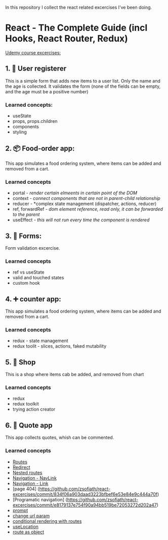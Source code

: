 In this repository I collect the react related excercises I've been doing.

# React - The Complete Guide (incl Hooks, React Router, Redux)
[Udemy course excercises:](https://www.udemy.com/course/react-the-complete-guide-incl-redux/)
## 1. :construction_worker: User registerer
This is a simple form that adds new items to a user list. Only the name and the age is collected. It validates the form (none of the fields can be empty, and the age must be a positive number)
### Learned concepts:
* useState
* props, props.children
* components
* styling

## 2. :package: Food-order app:
This app simulates a food ordering system, where items can be added and removed from a cart.
### Learned concepts
* portal - *render certain elmeents in certain point of the DOM*
* context - *connect components that are not in parent-child relationship*
* reducer - *complex state management (dispatcher, actions, reducer)
* ref, forwardRef - *dom element reference, read only, it can be forwarded to the parent*
* useEffect - *this will not run every time the component is rendered*

## 3. 📝 Forms:
Form validation excercise.
### Learned concepts
* ref vs useState
* valid and touched states
* custom hook

## 4. :heavy_plus_sign: counter app:
This app simulates a food ordering system, where items can be added and removed from a cart.
### Learned concepts
* redux - state management
* redux toolit - slices, actions, faked mutability

## 5. :bento: Shop
This is a shop where items cab be added, and removed from chart
### Learned concepts
* redux
* redux toolkit
* trying action creator

## 6. :speech_balloon: Quote app
This app collects quotes, whish can be commented.
### Learned concepts
* [Routes](https://github.com/zsofiath/react-excercises/commit/baf791a4c3cf5e7fb94e5eebe54cb0c9ad2997b2)
* [Redirect](https://github.com/zsofiath/react-excercises/commit/a769bd391adbc874bdc4aef0cdd6cd915c17d521)
* [Nested routes](https://github.com/zsofiath/react-excercises/commit/50694ed45d4e090677636259f80dfcf0dbe0671f)
* [Navigation - NavLink](https://github.com/zsofiath/react-excercises/commit/98d1bed1e52d2d16bc9845b135366e6de0a36945)
* [Navigation - Link ](https://github.com/zsofiath/react-excercises/commit/809f95376969ef786577f2adaa7d16432b669c95)
* [page 404] (https://github.com/zsofiath/react-excercises/commit/834f06a903daad3223bfbef6e53e84e9c444a70f)
* [Programatic navigation] (https://github.com/zsofiath/react-excercises/commit/e8179137e754f90a94bb519be72053272d202a47)
* [prompt](https://github.com/zsofiath/react-excercises/commit/e01c569e1ed36faf5d10a3020dacf6dcdb1dd83c)
* [change url param](https://github.com/zsofiath/react-excercises/commit/d9c2a6461936382388062399aec944e29141c72d)
* [conditional rendering with routes](https://github.com/zsofiath/react-excercises/commit/c0c11b7627a0b50f2cd705763f19eafa02628218)
* [useLocation](https://github.com/zsofiath/react-excercises/commit/84b8638dfac029776f947e93672e46a90aa1fc80)
* [route as object](https://github.com/zsofiath/react-excercises/commit/1c88a84aacfb45c767fadedfa5b2d9d118e7a80a)
